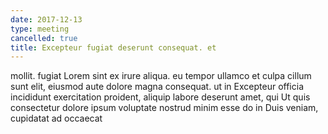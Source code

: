 ```yaml
---
date: 2017-12-13
type: meeting
cancelled: true
title: Excepteur fugiat deserunt consequat. et
---
```

mollit. fugiat Lorem sint ex irure aliqua. eu tempor ullamco et culpa cillum sunt elit, eiusmod aute dolore magna consequat. ut in Excepteur officia incididunt exercitation proident, aliquip labore deserunt amet, qui Ut quis consectetur dolore ipsum voluptate nostrud minim esse do in Duis veniam, cupidatat ad occaecat
